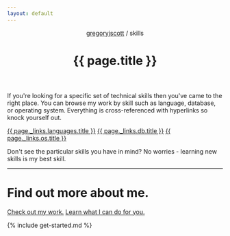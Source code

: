 ```yaml
---
layout: default
---
```


<header>
<nav>
<a href="/">gregoryjscott</a> / skills
</nav>

<h1>{{ page.title }}</h1>
</header>

<article markdown="1">
If you're looking for a specific set of technical skills then you've came to the right place. You can browse my work by skill such as language, database, or operating system. Everything is cross-referenced with hyperlinks so knock yourself out.
</article>

<a class="button" href="{{ page._links.languages.href }}">{{ page._links.languages.title }}</a>
<a class="button" href="{{ page._links.db.href }}">{{ page._links.db.title }}</a>
<a class="button" href="{{ page._links.os.href }}">{{ page._links.os.title }}</a>

<article markdown="1">
Don't see the particular skills you have in mind? No worries - learning new skills is my best skill.
</article>

<hr>

# Find out more about me.

<a class="button" href="/work/">Check out my work.</a>
<a class="button" href="/services/">Learn what I can do for you.</a>

<section markdown="1">
{% include get-started.md %}
</section>
